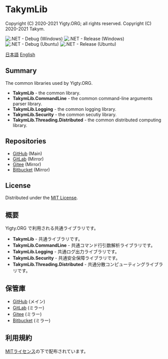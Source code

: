 # TakymLib
Copyright (C) 2020-2021 Yigty.ORG; all rights reserved.
Copyright (C) 2020-2021 Takym.

![.NET - Debug (Windows)](https://github.com/Takym/TakymLib/workflows/.NET%20-%20Debug%20(Windows)/badge.svg)
![.NET - Release (Windows)](https://github.com/Takym/TakymLib/workflows/.NET%20-%20Release%20(Windows)/badge.svg)
![.NET - Debug (Ubuntu)](https://github.com/Takym/TakymLib/workflows/.NET%20-%20Debug%20(Ubuntu)/badge.svg)
![.NET - Release (Ubuntu)](https://github.com/Takym/TakymLib/workflows/.NET%20-%20Release%20(Ubuntu)/badge.svg)

[日本語](#ja)
[English](#en)

<a id="en"></a>

## Summary
The common libraries used by Yigty.ORG.
* **TakymLib** - the common library.
* **TakymLib.CommandLine** - the common command-line arguments parser library.
* **TakymLib.Logging** - the common logging library.
* **TakymLib.Security** - the common secutiy library.
* **TakymLib.Threading.Distributed** - the common distributed computing library.

## Repositories
- [GitHub](https://github.com/Takym/TakymLib) (Main)
- [GitLab](https://gitlab.com/Takym/TakymLib) (Mirror)
- [Gitee](https://gitee.com/Takym/TakymLib) (Mirror)
- [Bitbucket](https://bitbucket.org/Takym/takymlib) (Mirror)

## License
Distributed under the [MIT License](LICENSE.md).

<a id="ja"></a>

## 概要
Yigty.ORG で利用される共通ライブラリです。
* **TakymLib** - 共通ライブラリです。
* **TakymLib.CommandLine** - 共通コマンド行引数解析ライブラリです。
* **TakymLib.Logging** - 共通ログ出力ライブラリです。
* **TakymLib.Security** - 共通安全保障ライブラリです。
* **TakymLib.Threading.Distributed** - 共通分散コンピューティングライブラリです。

## 保管庫
- [GitHub](https://github.com/Takym/TakymLib) (メイン)
- [GitLab](https://gitlab.com/Takym/TakymLib) (ミラー)
- [Gitee](https://gitee.com/Takym/TakymLib) (ミラー)
- [Bitbucket](https://bitbucket.org/Takym/takymlib) (ミラー)

## 利用規約
[MITライセンス](LICENSE.md)の下で配布されています。
